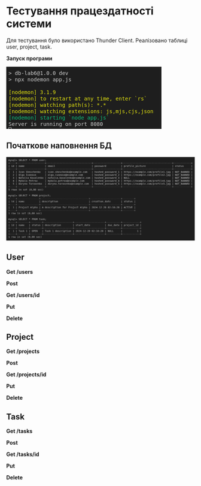 # Тестування працездатності системи

Для тестування було використано Thunder Client.
Реалізовано таблиці user, project, task.

**Запуск програми**

  ![starting app](starting-server.png)
  
## Початкове наповнення БД
  ![intial database](initial_db.png)
  
## User

**Get /users**

**Post**

**Get /users/id**

**Put**

**Delete**

## Project

**Get /projects**

**Post**

**Get /projects/id**

**Put**

**Delete**

## Task

**Get /tasks**

**Post**

**Get /tasks/id**

**Put**

**Delete**

